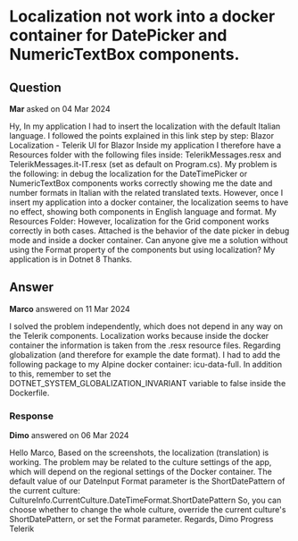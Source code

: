 # Localization not work into a docker container for DatePicker and NumericTextBox components.

## Question

**Mar** asked on 04 Mar 2024

Hy, In my application I had to insert the localization with the default Italian language. I followed the points explained in this link step by step: Blazor Localization - Telerik UI for Blazor Inside my application I therefore have a Resources folder with the following files inside: TelerikMessages.resx and TelerikMessages.it-IT.resx (set as default on Program.cs). My problem is the following: in debug the localization for the DateTimePicker or NumericTextBox components works correctly showing me the date and number formats in Italian with the related translated texts. However, once I insert my application into a docker container, the localization seems to have no effect, showing both components in English language and format. My Resources Folder: However, localization for the Grid component works correctly in both cases. Attached is the behavior of the date picker in debug mode and inside a docker container. Can anyone give me a solution without using the Format property of the components but using localization? My application is in Dotnet 8 Thanks.

## Answer

**Marco** answered on 11 Mar 2024

I solved the problem independently, which does not depend in any way on the Telerik components. Localization works because inside the docker container the information is taken from the .resx resource files. Regarding globalization (and therefore for example the date format). I had to add the following package to my Alpine docker container: icu-data-full. In addition to this, remember to set the DOTNET_SYSTEM_GLOBALIZATION_INVARIANT variable to false inside the Dockerfile.

### Response

**Dimo** answered on 06 Mar 2024

Hello Marco, Based on the screenshots, the localization (translation) is working. The problem may be related to the culture settings of the app, which will depend on the regional settings of the Docker container. The default value of our DateInput Format parameter is the ShortDatePattern of the current culture: CultureInfo.CurrentCulture.DateTimeFormat.ShortDatePattern So, you can choose whether to change the whole culture, override the current culture's ShortDatePattern, or set the Format parameter. Regards, Dimo Progress Telerik
